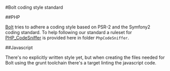 #Bolt coding style standard

##PHP

[Bolt](https://github.com/bolt) tries to adhere a coding style based on PSR-2 and the Symfony2 coding standard.
To help following our standard a ruleset for [PHP_CodeSniffer](http://pear.php.net/package/PHP_CodeSniffer) is
provided here in folder `PhpCodeSniffer`.

##Javascript

There's no explicitly written style yet, but when creating the files needed for Bolt using the grunt toolchain there's
a target linting the javascript code.
